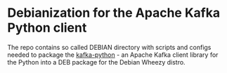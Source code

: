 # Debianization for the Apache Kafka Python client

The repo contains so called DEBIAN directory with
scripts and configs needed to package the
[kafka-python](https://github.com/mumrah/kafka-python) -
an Apache Kafka client library for the Python into a
DEB package for the Debian Wheezy distro.
